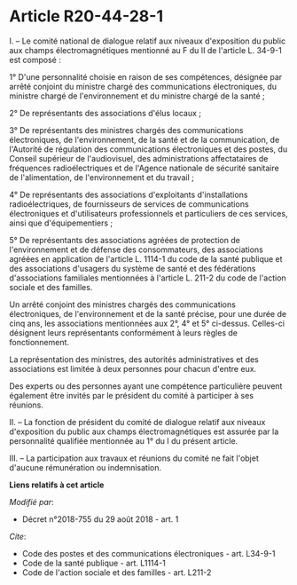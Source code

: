 # Article R20-44-28-1

I. – Le comité national de dialogue relatif aux niveaux d'exposition du public aux champs électromagnétiques mentionné au F
du II de l'article L. 34-9-1 est composé :

1° D'une personnalité choisie en raison de ses compétences, désignée par arrêté conjoint du ministre chargé des
communications électroniques, du ministre chargé de l'environnement et du ministre chargé de la santé ;

2° De représentants des associations d'élus locaux ;

3° De représentants des ministres chargés des communications électroniques, de l'environnement, de la santé et de la
communication, de l'Autorité de régulation des communications électroniques et des postes, du Conseil supérieur de
l'audiovisuel, des administrations affectataires de fréquences radioélectriques et de l'Agence nationale de sécurité
sanitaire de l'alimentation, de l'environnement et du travail ;

4° De représentants des associations d'exploitants d'installations radioélectriques, de fournisseurs de services de
communications électroniques et d'utilisateurs professionnels et particuliers de ces services, ainsi que d'équipementiers ;

5° De représentants des associations agréées de protection de l'environnement et de défense des consommateurs, des
associations agréées en application de l'article L. 1114-1 du code de la santé publique et des associations d'usagers du
système de santé et des fédérations d'associations familiales mentionnées à l'article L. 211-2 du code de l'action sociale et
des familles.

Un arrêté conjoint des ministres chargés des communications électroniques, de l'environnement et de la santé précise, pour
une durée de cinq ans, les associations mentionnées aux 2°, 4° et 5° ci-dessus. Celles-ci désignent leurs représentants
conformément à leurs règles de fonctionnement.

La représentation des ministres, des autorités administratives et des associations est limitée à deux personnes pour chacun
d'entre eux.

Des experts ou des personnes ayant une compétence particulière peuvent également être invités par le président du comité à
participer à ses réunions.

II. – La fonction de président du comité de dialogue relatif aux niveaux d'exposition du public aux champs électromagnétiques
est assurée par la personnalité qualifiée mentionnée au 1° du I du présent article.

III. – La participation aux travaux et réunions du comité ne fait l'objet d'aucune rémunération ou indemnisation.

**Liens relatifs à cet article**

_Modifié par_:

  - Décret n°2018-755 du 29 août 2018 - art. 1

_Cite_:

  - Code des postes et des communications électroniques - art. L34-9-1
  - Code de la santé publique - art. L1114-1
  - Code de l'action sociale et des familles - art. L211-2
